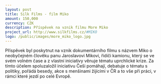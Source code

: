 ```yaml
---
layout: post
title: Silk Films - film Miko
amount: 150,000
currency: CZK
description: Příspěvek na vznik filmu More Miko
project_url: http://www.silkfilms.cz/#MIKO
logo: /public/images/more_miko_logo.jpg
---
```


Příspěvek byl poskytnut na vznik dokumentárního filmu s názvem Miko o neobyčejném člověku panu Jaroslavovi Mikovi, řidiči kamionu, který se ve svém volném čase a z vlastní iniciativy věnuje tématu uprchlické krize. Za tímto účelem spoluzaložil iniciativu Češi pomáhají, debatuje o tématu s politiky, pořádá besedy, akce s menšinami žijícími v ČR a to vše při práci, v rámci které jezdí po celé Evropě.
